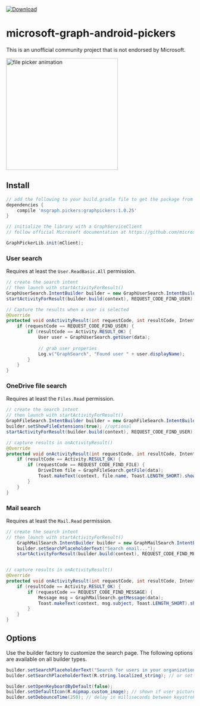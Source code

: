 [ ![Download](https://api.bintray.com/packages/dan-silver/maven/microsoft-graph-pickers/images/download.svg) ](https://bintray.com/dan-silver/maven/microsoft-graph-pickers/_latestVersion)

# microsoft-graph-android-pickers
This is an unofficial community project that is not endorsed by Microsoft.

<img src="https://github.com/dan-silver/microsoft-graph-android-pickers/raw/master/resources/file-search.gif" alt="file picker animation" width="300">

## Install

```gradle
// add the following to your build.gradle file to get the package from jCenter
dependencies {
    compile 'msgraph.pickers:graphpickers:1.0.25'
}

// initialize the library with a GraphServiceClient
// follow official Microsoft documentation at https://github.com/microsoftgraph/msgraph-sdk-android

GraphPickerLib.init(mClient);
```



### User search
Requires at least the ```User.ReadBasic.All``` permission.
```java
// create the search intent
// then launch with startActivityForResult()
GraphUserSearch.IntentBuilder builder = new GraphUserSearch.IntentBuilder();
startActivityForResult(builder.build(context), REQUEST_CODE_FIND_USER);

// Capture the results when a user is selected
@Override
protected void onActivityResult(int requestCode, int resultCode, Intent data) {
    if (requestCode == REQUEST_CODE_FIND_USER) {
        if (resultCode == Activity.RESULT_OK) {
            User user = GraphUserSearch.getUser(data);
            
            // grab user properies
            Log.v("GraphSearch", "Found user " + user.displayName);
        }
    }
}
```

### OneDrive file search
Requires at least the ```Files.Read``` permission.
```java
// create the search intent
// then launch with startActivityForResult()
GraphFileSearch.IntentBuilder builder = new GraphFileSearch.IntentBuilder();
builder.setShowFileExtensions(true); //optional
startActivityForResult(builder.build(context), REQUEST_CODE_FIND_USER);

// capture results in onActivityResult()
@Override
protected void onActivityResult(int requestCode, int resultCode, Intent data) {
    if (resultCode == Activity.RESULT_OK) {
        if (requestCode == REQUEST_CODE_FIND_FILE) {
            DriveItem file = GraphFileSearch.getFile(data);
            Toast.makeText(context, file.name, Toast.LENGTH_SHORT).show();
        }
    }
}
```

### Mail search
Requires at least the ```Mail.Read``` permission.
```java
// create the search intent
// then launch with startActivityForResult()
    GraphMailSearch.IntentBuilder builder = new GraphMailSearch.IntentBuilder();
    builder.setSearchPlaceholderText("Search email...");
    startActivityForResult(builder.build(context), REQUEST_CODE_FIND_MESSAGE);


// capture results in onActivityResult()
@Override
protected void onActivityResult(int requestCode, int resultCode, Intent data) {
    if (resultCode == Activity.RESULT_OK) {
        if (requestCode == REQUEST_CODE_FIND_MESSAGE) {
            Message msg = GraphMailSearch.getMessage(data);
            Toast.makeText(context, msg.subject, Toast.LENGTH_SHORT).show();
        }
    }
}
```



## Options
Use the builder factory to customize the search page. The following options are available on all builder types.

```java
builder.setSearchPlaceholderText("Search for users in your organization");
builder.setSearchPlaceholderText(R.string.localized_string); // or set with a resource

builder.setOpenKeyboardByDefault(false);
builder.setDefaultIcon(R.mipmap.custom_image); // shown if user picture not found, unknown file extension, etc.
builder.setDebounceTime(250); // delay in milliseconds between keystrokes before search is processed
```
